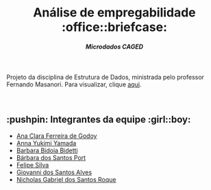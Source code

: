 <html>
  <h1 align="center">Análise de empregabilidade :office::briefcase:</h1>
  <h5 align="center">Microdados CAGED</h4><br>
  <p>Projeto da disciplina de Estrutura de Dados, ministrada pelo professor Fernando Masanori. Para visualizar, clique <a href="https://github.com/barbaraport/analise-empregabilidade-caged/blob/main/analise-empregabilidade-caged.ipynb">aqui</a>.</p><br>
  

  <h2>:pushpin:	Integrantes da equipe :girl::boy:</h2>
    <ul>
      <li><a href="https://www.linkedin.com/in/ana-clara-godoy-2973381b2/">Ana Clara Ferreira de Godoy</a>
      <li><a href="https://www.linkedin.com/in/anna-yukimi-yamada-6ba23b149/">Anna Yukimi Yamada</a>
      <li><a href="https://www.linkedin.com/in/barbara-bidetti-bb910a1b3/">Barbara Bidoia Bidetti</a>
      <li><a href="https://www.linkedin.com/in/b%C3%A1rbara-port-402158198/">Bárbara dos Santos Port</a>
      <li><a href="https://www.linkedin.com/in/felipe-silva-13b3b61a0/">Felipe Silva</a>
      <li><a href="https://www.linkedin.com/in/giovanni-santos-546412154/">Giovanni dos Santos Alves</a>
      <li><a href="https://www.linkedin.com/in/nicholas-gabriel-dos-santos-roque-9113511b2/">Nicholas Gabriel dos Santos Roque</a>
    </ul>
  
</html>
